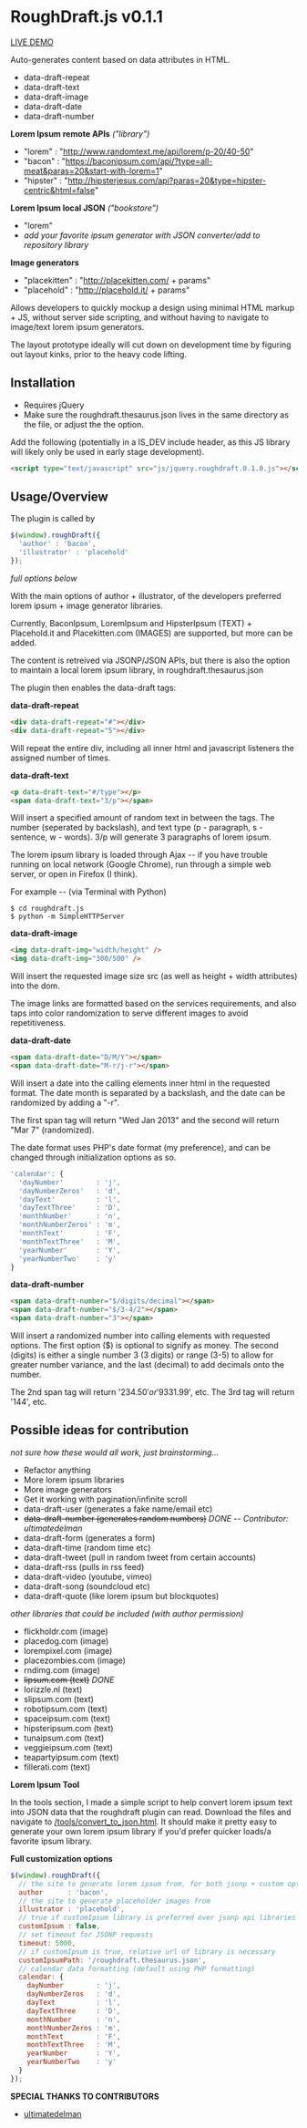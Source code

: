RoughDraft.js v0.1.1
=============

[LIVE DEMO](http://ndreckshage.github.com/roughdraft.js/)

Auto-generates content based on data attributes in HTML.

+ data-draft-repeat
+ data-draft-text
+ data-draft-image
+ data-draft-date
+ data-draft-number

**Lorem Ipsum remote APIs** *("library")*
+ "lorem" : "http://www.randomtext.me/api/lorem/p-20/40-50"
+ "bacon" : "https://baconipsum.com/api/?type=all-meat&paras=20&start-with-lorem=1"
+ "hipster" : "http://hipsterjesus.com/api?paras=20&type=hipster-centric&html=false"

**Lorem Ipsum local JSON** *("bookstore")*
+ "lorem"
+ *add your favorite ipsum generator with JSON converter/add to repository library*

**Image generators**
+ "placekitten" : "http://placekitten.com/ + params"
+ "placehold" : "http://placehold.it/ + params"

Allows developers to quickly mockup a design using minimal HTML markup + JS, without server side scripting, and without having to navigate to image/text lorem ipsum generators.

The layout prototype ideally will cut down on development time by figuring out layout kinks, prior to the heavy code lifting.

Installation 
-----------

+ Requires jQuery
+ Make sure the roughdraft.thesaurus.json lives in the same directory as the file, or adjust the the option.

Add the following (potentially in a IS_DEV include header, as this JS library will likely only be used in early stage development).

```html
<script type="text/javascript" src="js/jquery.roughdraft.0.1.0.js"></script>
```

Usage/Overview
-----------

The plugin is called by

```javascript
$(window).roughDraft({
  'author' : 'bacon',
  'illustrator' : 'placehold'
});
```

*full options below*

With the main options of author + illustrator, of the developers preferred lorem ipsum + image generator libraries.

Currently, BaconIpsum, LoremIpsum and HipsterIpsum (TEXT) + Placehold.it and Placekitten.com (IMAGES) are supported, but more can be added.

The content is retreived via JSONP/JSON APIs, but there is also the option to maintain a local lorem ipsum library, in roughdraft.thesaurus.json

The plugin then enables the data-draft tags:

**data-draft-repeat**

```html
<div data-draft-repeat="#"></div>
<div data-draft-repeat="5"></div>
```

Will repeat the entire div, including all inner html and javascript listeners the assigned number of times.

**data-draft-text**

```html
<p data-draft-text="#/type"></p>
<span data-draft-text="3/p"></span>
```

Will insert a specified amount of random text in between the tags. The number (seperated by backslash), and text type (p - paragraph, s - sentence, w - words). 3/p will generate 3 paragraphs of lorem ipsum.

The lorem ipsum library is loaded through Ajax -- if you have trouble running on local network (Google Chrome), run through a simple web server, or open in Firefox (I think).

For example -- (via Terminal with Python)

```
$ cd roughdraft.js
$ python -m SimpleHTTPServer
```

**data-draft-image**

```html
<img data-draft-img="width/height" />
<img data-draft-img="300/500" />
```

Will insert the requested image size src (as well as height + width attributes) into the dom.

The image links are formatted based on the services requirements, and also taps into color randomization to serve different images to avoid repetitiveness.

**data-draft-date**

```html
<span data-draft-date="D/M/Y"></span>
<span data-draft-date="M-r/j-r"></span>
```

Will insert a date into the calling elements inner html in the requested format. The date month is separated by a backslash, and the date can be randomized by adding a "-r".

The first span tag will return "Wed Jan 2013" and the second will return "Mar 7" (randomized).

The date format uses PHP's date format (my preference), and can be changed through initialization options as so.

```javascript
'calendar': {
  'dayNumber'        : 'j',
  'dayNumberZeros'   : 'd',
  'dayText'          : 'l',
  'dayTextThree'     : 'D',
  'monthNumber'      : 'n',
  'monthNumberZeros' : 'm',
  'monthText'        : 'F',
  'monthTextThree'   : 'M',
  'yearNumber'       : 'Y',
  'yearNumberTwo'    : 'y'
}
```

**data-draft-number**

```html
<span data-draft-number="$/digits/decimal"></span>
<span data-draft-number="$/3-4/2"></span>
<span data-draft-number="3"></span>
```

Will insert a randomized number into calling elements with requested options. The first option ($) is optional to signify as money. The second (digits) is either a single number 3 (3 digits) or range (3-5) to allow for greater number variance, and the last (decimal) to add decimals onto the number.

The 2nd span tag will return '$234.50' or '$9331.99', etc. The 3rd tag will return '144', etc.

Possible ideas for contribution
-----------
*not sure how these would all work, just brainstorming...*
+ Refactor anything
+ More lorem ipsum libraries
+ More image generators
+ Get it working with pagination/infinite scroll
+ data-draft-user (generates a fake name/email etc)
+ ~~data-draft-number (generates random numbers)~~ *DONE -- Contributor: ultimatedelman*
+ data-draft-form (generates a form)
+ data-draft-time (random time etc)
+ data-draft-tweet (pull in random tweet from certain accounts)
+ data-draft-rss (pulls in rss feed)
+ data-draft-video (youtube, vimeo)
+ data-draft-song (soundcloud etc)
+ data-draft-quote (like lorem ipsum but blockquotes)

*other libraries that could be included (with author permission)*
+ flickholdr.com (image)
+ placedog.com (image)
+ lorempixel.com (image)
+ placezombies.com (image)
+ rndimg.com (image)
+ ~~lipsum.com (text)~~ *DONE*
+ lorizzle.nl (text)
+ slipsum.com (text)
+ robotipsum.com (text)
+ spaceipsum.com (text)
+ hipsteripsum.com (text)
+ tunaipsum.com (text)
+ veggieipsum.com (text)
+ teapartyipsum.com (text)
+ fillerati.com (text)

__Lorem Ipsum Tool__

In the tools section, I made a simple script to help convert lorem ipsum text into JSON data that the roughdraft plugin can read. Download the files and navigate to [/tools/convert_to_json.html](/tools/convert_to_json.html). It should make it pretty easy to generate your own lorem ipsum library if you'd prefer quicker loads/a favorite ipsum library.

__Full customization options__

```javascript
$(window).roughDraft({
  // the site to generate lorem ipsum from, for both jsonp + custom options
  author      : 'bacon',
  // the site to generate placeholder images from
  illustrator : 'placehold',
  // true if customIpsum library is preferred over jsonp api libraries
  customIpsum : false,
  // set timeout for JSONP requests
  timeout: 5000,
  // if customIpsum is true, relative url of library is necessary
  customIpsumPath: '/roughdraft.thesaurus.json',
  // calendar data formatting (default using PHP formatting)
  calendar: {
    dayNumber        : 'j',
    dayNumberZeros   : 'd',
    dayText          : 'l',
    dayTextThree     : 'D',
    monthNumber      : 'n',
    monthNumberZeros : 'm',
    monthText        : 'F',
    monthTextThree   : 'M',
    yearNumber       : 'Y',
    yearNumberTwo    : 'y'
  }
});
```

__SPECIAL THANKS TO CONTRIBUTORS__

+ [ultimatedelman](https://github.com/ultimatedelman)